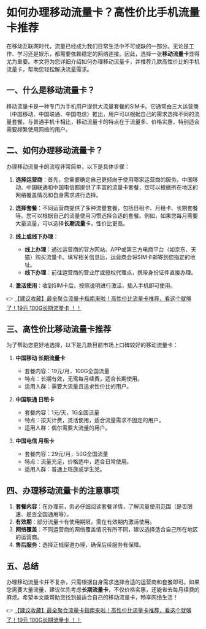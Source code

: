 # 如何办理移动流量卡？高性价比手机流量卡推荐

在移动互联网时代，流量已经成为我们日常生活中不可或缺的一部分。无论是工作、学习还是娱乐，都需要依赖稳定的网络连接。因此，选择一张**移动流量卡**显得尤为重要。本文将为您详细介绍如何办理移动流量卡，并推荐几款高性价比的手机流量卡，帮助您轻松解决流量需求。

## 一、什么是移动流量卡？

移动流量卡是一种专门为手机用户提供大流量套餐的SIM卡。它通常由三大运营商（中国移动、中国联通、中国电信）推出，用户可以根据自己的需求选择不同的流量套餐。与普通手机卡相比，移动流量卡的特点在于流量多、价格实惠，特别适合需要频繁使用网络的用户。

## 二、如何办理移动流量卡？

办理移动流量卡的流程非常简单，以下是具体步骤：

1. **选择运营商**：首先，您需要确定自己更倾向于使用哪家运营商的服务。中国移动、中国联通和中国电信都提供了丰富的流量卡套餐，您可以根据所在地区的网络覆盖情况和自身需求进行选择。

2. **选择套餐**：不同运营商提供了多种流量套餐，包括日租卡、月租卡、长期套餐等。您可以根据自己的流量使用习惯选择合适的套餐。例如，如果您每月需要大量流量，可以选择**长期流量卡**，性价比更高。

3. **线上或线下办理**：  
   - **线上办理**：通过运营商的官方网站、APP或第三方电商平台（如京东、天猫）购买流量卡。填写相关信息后，运营商会将SIM卡邮寄到您指定的地址。
   - **线下办理**：前往运营商的营业厅或授权代理点，携带身份证件直接办理。

4. **激活使用**：收到SIM卡后，按照说明进行激活，插入手机即可使用。

👉 [【建议收藏】最全聚合流量卡指南来啦！高性价比流量卡推荐，看这个就够了！19元 100G长期流量卡 ！！](https://bit.ly/Liuliangka)

## 三、高性价比移动流量卡推荐

为了帮助您更好地选择，以下是几款目前市场上口碑较好的移动流量卡：

1. **中国移动 长期流量卡**  
   - 套餐内容：19元/月，100G全国流量  
   - 特点：长期有效，无需每月续费，适合长期使用。  
   - 适用人群：需要大流量且追求性价比的用户。

2. **中国联通 日租卡**  
   - 套餐内容：1元/天，1G全国流量  
   - 特点：按天计费，灵活使用，适合流量需求不固定的用户。  
   - 适用人群：偶尔需要大流量的用户。

3. **中国电信 月租卡**  
   - 套餐内容：29元/月，50G全国流量  
   - 特点：流量充足，价格适中，适合日常使用。  
   - 适用人群：普通上班族或学生党。

## 四、办理移动流量卡的注意事项

1. **套餐内容**：在办理前，务必仔细阅读套餐详情，了解流量使用范围（是否限速、是否全国通用等）。  
2. **有效期**：部分流量卡有使用期限，需在有效期内激活使用。  
3. **网络覆盖**：不同运营商的网络覆盖情况有所不同，建议选择适合自己所在地区的运营商。  
4. **售后服务**：选择正规渠道办理，确保后续服务有保障。

## 五、总结

办理移动流量卡并不复杂，只需根据自身需求选择合适的运营商和套餐即可。如果您需要大量流量，建议优先考虑**长期流量卡**，不仅价格实惠，还能省去每月续费的麻烦。希望本文能帮助您找到最适合自己的移动流量卡，畅享网络生活！

👉 [【建议收藏】最全聚合流量卡指南来啦！高性价比流量卡推荐，看这个就够了！19元 100G长期流量卡 ！！](https://bit.ly/Liuliangka)